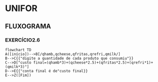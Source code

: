 # UNIFOR
## FLUXOGRAMA
### EXERCÍCIO2.6
```mermaid
flowchart TD
A([início])-->B[/qhamb,qcheese,qfritas,qrefri,qmilk/]
B-->C{{"digite a quantidade de cada produto que consumiu"}}
C-->D["custo final=(qhamb*3)+(qcheese*2.5)+(qfritas*2.5)+(qrefri*1)+(qmilk*3)"]
D-->E{{"conta final é de"custo final}}
E-->Z([Fim])
```
